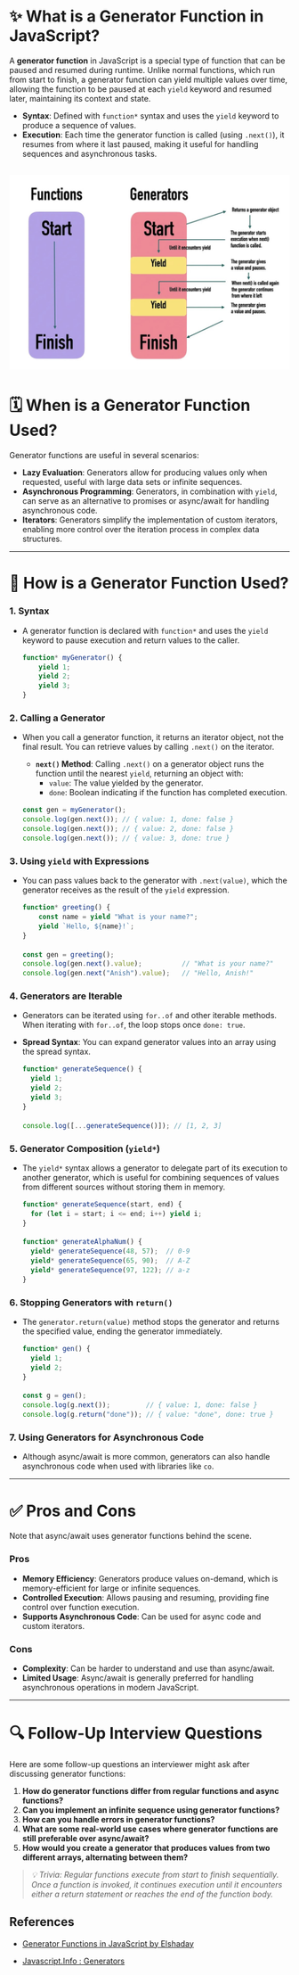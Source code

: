 # ✨ What is a Generator Function in JavaScript?

A **generator function** in JavaScript is a special type of function that can be paused and resumed during runtime. Unlike normal functions, which run from start to finish, a generator function can yield multiple values over time, allowing the function to be paused at each `yield` keyword and resumed later, maintaining its context and state.

- **Syntax**: Defined with `function*` syntax and uses the `yield` keyword to produce a sequence of values.
- **Execution**: Each time the generator function is called (using `.next()`), it resumes from where it last paused, making it useful for handling sequences and asynchronous tasks.

![alt text](../../../06_Resources/images_used/generator.jpg)
---

# 🗓 When is a Generator Function Used?

Generator functions are useful in several scenarios:

- **Lazy Evaluation**: Generators allow for producing values only when requested, useful with large data sets or infinite sequences.
- **Asynchronous Programming**: Generators, in combination with `yield`, can serve as an alternative to promises or async/await for handling asynchronous code.
- **Iterators**: Generators simplify the implementation of custom iterators, enabling more control over the iteration process in complex data structures.

---

# 🚙 How is a Generator Function Used?

### 1. Syntax

- A generator function is declared with `function*` and uses the `yield` keyword to pause execution and return values to the caller.

   ```javascript
   function* myGenerator() {
       yield 1;
       yield 2;
       yield 3;
   }
   ```

### 2. Calling a Generator

- When you call a generator function, it returns an iterator object, not the final result. You can retrieve values by calling `.next()` on the iterator.

  - **`next()` Method**: Calling `.next()` on a generator object runs the function until the nearest `yield`, returning an object with:
    - `value`: The value yielded by the generator.
    - `done`: Boolean indicating if the function has completed execution.

   ```javascript
   const gen = myGenerator();
   console.log(gen.next()); // { value: 1, done: false }
   console.log(gen.next()); // { value: 2, done: false }
   console.log(gen.next()); // { value: 3, done: true }
   ```

### 3. Using `yield` with Expressions

- You can pass values back to the generator with `.next(value)`, which the generator receives as the result of the `yield` expression.

   ```javascript
   function* greeting() {
       const name = yield "What is your name?";
       yield `Hello, ${name}!`;
   }

   const gen = greeting();
   console.log(gen.next().value);          // "What is your name?"
   console.log(gen.next("Anish").value);   // "Hello, Anish!"
   ```

### 4. Generators are Iterable

- Generators can be iterated using `for..of` and other iterable methods. When iterating with `for..of`, the loop stops once `done: true`.
- **Spread Syntax**: You can expand generator values into an array using the spread syntax.

   ```javascript
   function* generateSequence() {
     yield 1;
     yield 2;
     yield 3;
   }

   console.log([...generateSequence()]); // [1, 2, 3]
   ```

### 5. Generator Composition (`yield*`)

- The `yield*` syntax allows a generator to delegate part of its execution to another generator, which is useful for combining sequences of values from different sources without storing them in memory.

   ```javascript
   function* generateSequence(start, end) {
     for (let i = start; i <= end; i++) yield i;
   }

   function* generateAlphaNum() {
     yield* generateSequence(48, 57);  // 0-9
     yield* generateSequence(65, 90);  // A-Z
     yield* generateSequence(97, 122); // a-z
   }
   ```

### 6. Stopping Generators with `return()`

- The `generator.return(value)` method stops the generator and returns the specified value, ending the generator immediately.

   ```javascript
   function* gen() {
     yield 1;
     yield 2;
   }

   const g = gen();
   console.log(g.next());         // { value: 1, done: false }
   console.log(g.return("done")); // { value: "done", done: true }
   ```

### 7. Using Generators for Asynchronous Code

- Although async/await is more common, generators can also handle asynchronous code when used with libraries like `co`.

---

# ✅ Pros and Cons

Note that async/await uses generator functions behind the scene.

### Pros

- **Memory Efficiency**: Generators produce values on-demand, which is memory-efficient for large or infinite sequences.
- **Controlled Execution**: Allows pausing and resuming, providing fine control over function execution.
- **Supports Asynchronous Code**: Can be used for async code and custom iterators.

### Cons

- **Complexity**: Can be harder to understand and use than async/await.
- **Limited Usage**: Async/await is generally preferred for handling asynchronous operations in modern JavaScript.

---

# 🔍 Follow-Up Interview Questions

Here are some follow-up questions an interviewer might ask after discussing generator functions:

1. **How do generator functions differ from regular functions and async functions?**
2. **Can you implement an infinite sequence using generator functions?**
3. **How can you handle errors in generator functions?**
4. **What are some real-world use cases where generator functions are still preferable over async/await?**
5. **How would you create a generator that produces values from two different arrays, alternating between them?**

> *💡 Trivia: Regular functions execute from start to finish sequentially. Once a function is invoked, it continues execution until it encounters either a return statement or reaches the end of the function body.*

## References

- [Generator Functions in JavaScript by Elshaday](https://elshaday.medium.com/generator-functions-in-js-25037e6afa16)

- [Javascript.Info : Generators](https://javascript.info/generators)
